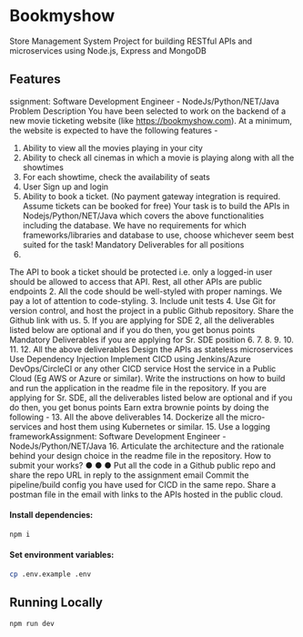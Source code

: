 # Bookmyshow

Store Management System Project for building RESTful APIs and microservices using Node.js, Express and MongoDB

## Features
ssignment: Software Development Engineer - NodeJs/Python/NET/Java
Problem Description
You have been selected to work on the backend of a new movie ticketing website (like
https://bookmyshow.com).
At a minimum, the website is expected to have the following features -
1. Ability to view all the movies playing in your city
2. Ability to check all cinemas in which a movie is playing along with all the showtimes
3. For each showtime, check the availability of seats
4. User Sign up and login
5. Ability to book a ticket. (No payment gateway integration is required. Assume tickets can be
booked for free)
Your task is to build the APIs in Nodejs/Python/NET/Java which covers the above functionalities including
the database.
We have no requirements for which frameworks/libraries and database to use, choose whichever seem
best suited for the task!
Mandatory Deliverables for all positions
1.
The API to book a ticket should be protected i.e. only a logged-in user should be allowed to access
that API. Rest, all other APIs are public endpoints
2. All the code should be well-styled with proper namings. We pay a lot of attention to code-styling.
3. Include unit tests
4. Use Git for version control, and host the project in a public Github repository. Share the Github link
with us.
5. If you are applying for SDE 2, all the deliverables listed below are optional and if you do then, you
get bonus points
Mandatory Deliverables if you are applying for Sr. SDE position
6.
7.
8.
9.
10.
11.
12.
All the above deliverables
Design the APIs as stateless microservices
Use Dependency Injection
Implement CICD using Jenkins/Azure DevOps/CircleCI or any other CICD service
Host the service in a Public Cloud (Eg AWS or Azure or similar).
Write the instructions on how to build and run the application in the readme file in the repository.
If you are applying for Sr. SDE, all the deliverables listed below are optional and if you do then, you
get bonus points
Earn extra brownie points by doing the following -
13. All the above deliverables
14. Dockerize all the micro-services and host them using Kubernetes or similar.
15. Use a logging frameworkAssignment: Software Development Engineer - NodeJs/Python/NET/Java
16. Articulate the architecture and the rationale behind your design choice in the readme file in the
repository.
How to submit your works?
●
●
●
Put all the code in a Github public repo and share the repo URL in reply to the assignment email
Commit the pipeline/build config you have used for CICD in the same repo.
Share a postman file in the email with links to the APIs hosted in the public cloud.



#### Install dependencies:

```bash
npm i
```

#### Set environment variables:

```bash
cp .env.example .env
```

## Running Locally

```bash
npm run dev
```

